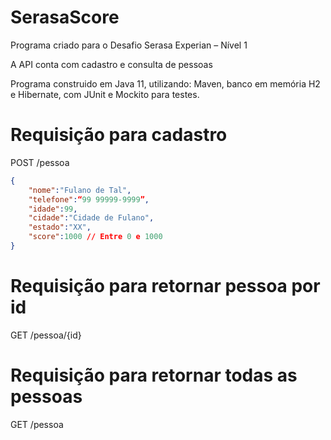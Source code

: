 # SerasaScore
Programa criado para o Desafio Serasa Experian – Nível 1

A API conta com cadastro e consulta de pessoas

Programa construido em Java 11, utilizando: Maven, banco em memória H2 e Hibernate, com JUnit e Mockito para testes.

# Requisição para cadastro
POST /pessoa
```json
{
    "nome":"Fulano de Tal",
    "telefone":“99 99999-9999”,
    "idade":99,
    "cidade":"Cidade de Fulano",
    "estado":"XX",
    "score":1000 // Entre 0 e 1000
}
```

# Requisição para retornar pessoa por id
GET /pessoa/{id}

# Requisição para retornar todas as pessoas
GET /pessoa


